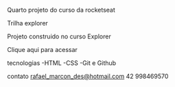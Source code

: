 Quarto projeto do curso da rocketseat

Trilha explorer

Projeto construido no curso Explorer

Clique aqui para acessar

tecnologias
-HTML -CSS -Git e Github

contato
rafael_marcon_des@hotmail.com 42 998469570
